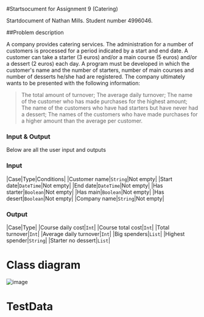 #Startsocument for Assignment 9 (Catering)

Startdocument of Nathan Mills. Student number 4996046.

##Problem description

A company provides catering services. The administration for a number of
customers is processed for a period indicated by a start and end date.
A customer can take a starter (3 euros) and/or a main course (5 euros) and/or a
dessert (2 euros) each day.
A program must be developed in which the customer's name and the number
of starters, number of main courses and number of desserts he/she had are
registered. The company ultimately wants to be presented with the following
information:
> The total amount of turnover;
> The average daily turnover;
> The name of the customer who has made purchases for the highest
amount;
> The name of the customers who have had starters but have never had
a dessert;
> The names of the customers who have made purchases for a higher
amount than the average per customer. 

### Input & Output

Below are all the user input and outputs

### Input

|Case|Type|Conditions|
|Customer name|`String`|Not empty|
|Start date|`DateTime`|Not empty|
|End date|`DateTime`|Not empty|
|Has starter|`Boolean`|Not empty|
|Has main|`Boolean`|Not empty|
|Has desert|`Boolean`|Not empty|
|Company name|`String`|Not empty|

### Output

|Case|Type|
|Course daily cost|`Int`|
|Course total cost|`Int`|
|Total turnover|`Int`|
|Average daily turnover|`Int`|
|Big spenders|`List`|
|Highest spender|`String`|
|Starter no dessert|`List`|

# Class diagram

![image](https://user-images.githubusercontent.com/91469944/172644612-c93c4235-7199-4407-afec-74ddc40d328b.png)

# TestData









